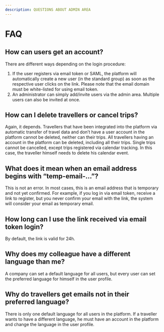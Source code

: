 ```yaml
---
description: QUESTIONS ABOUT ADMIN AREA
---
```


# FAQ

## How can users get an account?

There are different ways depending on the login procedure:

1. If the user registers via email token or SAML, the platform will automatically create a new user \(in the standard group\) as soon as the respective user clicks on the link. Please note that the email domain must be white-listed for using email token.
2. An administrator can simply add/invite users via the admin area. Multiple users can also be invited at once.

## How can I delete travellers or cancel trips?

Again, it depends. Travellers that have been integrated into the platform via automatic transfer of travel data and don’t have a user account in the platform cannot be deleted, neither can their trips. All travellers having an account in the platform can be deleted, including all their trips. Single trips cannot be cancelled, except trips registered via calendar tracking. In this case, the traveller himself needs to delete his calendar event.

## What does it mean when an email address begins with “temp-email-…”?

This is not an error. In most cases, this is an email address that is temporary and not yet confirmed. For example, if you log in via email token, receive a link to register, but you never confirm your email with the link, the system will consider your email as temporary email.

## How long can I use the link received via email token login?

By default, the link is valid for 24h.

## Why does my colleague have a different language than me?

A company can set a default language for all users, but every user can set the preferred language for himself in the user profile.

## Why do travellers get emails not in their preferred language?

There is only one default language for all users in the platform. If a traveller wants to have a different language, he must have an account in the platform and change the language in the user profile.

